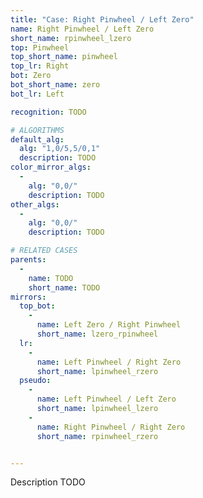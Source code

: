 ```yaml
---
title: "Case: Right Pinwheel / Left Zero"
name: Right Pinwheel / Left Zero
short_name: rpinwheel_lzero
top: Pinwheel
top_short_name: pinwheel
top_lr: Right
bot: Zero
bot_short_name: zero
bot_lr: Left

recognition: TODO

# ALGORITHMS
default_alg:
  alg: "1,0/5,5/0,1"
  description: TODO
color_mirror_algs:
  -
    alg: "0,0/"
    description: TODO
other_algs:
  -
    alg: "0,0/"
    description: TODO

# RELATED CASES
parents:
  -
    name: TODO
    short_name: TODO
mirrors:
  top_bot:
    -
      name: Left Zero / Right Pinwheel
      short_name: lzero_rpinwheel
  lr:
    -
      name: Left Pinwheel / Right Zero
      short_name: lpinwheel_rzero
  pseudo:
    -
      name: Left Pinwheel / Left Zero
      short_name: lpinwheel_lzero
    -
      name: Right Pinwheel / Right Zero
      short_name: rpinwheel_rzero


---
```


Description TODO

